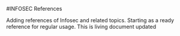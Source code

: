 #INFOSEC References

Adding references of Infosec and related topics. Starting as a ready reference for regular usage. This is living document updated

